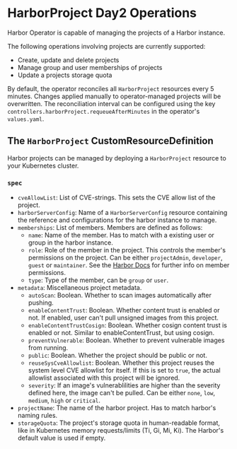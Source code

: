 # HarborProject Day2 Operations

Harbor Operator is capable of managing the projects of a Harbor instance.

The following operations involving projects are currently supported:

* Create, update and delete projects
* Manage group and user memberships of projects
* Update a projects storage quota

By default, the operator reconciles all `HarborProject` resources every 5 minutes. Changes applied manually to operator-managed projects will be overwritten. The reconciliation interval can be configured using the key `controllers.harborProject.requeueAfterMinutes` in the operator's `values.yaml`.

## The `HarborProject` CustomResourceDefinition

Harbor projects can be managed by deploying a `HarborProject` resource to your Kubernetes cluster.

### `spec`

* `cveAllowList`: List of CVE-strings. This sets the CVE allow list of the project.
* `harborServerConfig`: Name of a `HarborServerConfig` resource containing the reference and configurations for the harbor instance to manage.
* `memberships`: List of members. Members are defined as follows:
  * `name`: Name of the member. Has to match with a existing user or group in the harbor instance.
  * `role`: Role of the member in the project. This controls the member's permissions on the project. Can be either `projectAdmin`, `developer`, `guest` or `maintainer`. See the [Harbor Docs](https://goharbor.io/docs/latest/administration/managing-users/user-permissions-by-role/) for further info on member permissions.
  * `type`: Type of the member, can be `group` or `user`.
* `metadata`: Miscellaneous project metadata.
  * `autoScan`: Boolean. Whether to scan images automatically after pushing.
  * `enableContentTrust`: Boolean. Whether content trust is enabled or not. If enabled, user can't pull unsigned images from this project.
  * `enableContentTrustCosign`: Boolean. Whether cosign content trust is enabled or not. Similar to enableContentTrust, but using cosign.
  * `preventVulnerable`: Boolean. Whether to prevent vulnerable images from running.
  * `public`: Boolean. Whether the project should be public or not.
  * `reuseSysCveAllowlist`: Boolean. Whether this project reuses the system level CVE allowlist for itself. If this is set to `true`, the actual allowlist associated with this project will be ignored.
  * `severity`: If an image's vulnerablilities are higher than the severity defined here, the image can't be pulled. Can be either `none`, `low`, `medium`, `high` or `critical`.
* `projectName`: The name of the harbor project. Has to match harbor's naming rules.
* `storageQuota`: The project's storage quota in human-readable format, like in Kubernetes memory requests/limits (Ti, Gi, Mi, Ki). The Harbor's default value is used if empty.
